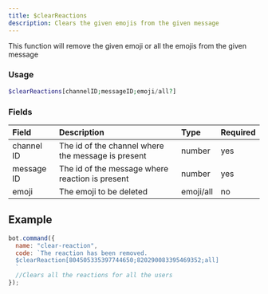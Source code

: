 ```yaml
---
title: $clearReactions
description: Clears the given emojis from the given message
---
```


This function will remove the given emoji or all the emojis from the given message

### Usage 
```php
$clearReactions[channelID;messageID;emoji/all?]
```

### Fields

| Field | Description | Type | Required |
| :--- | :--- | :--- | :--- |
| channel ID | The id of the channel where the message is present | number | yes |
| message ID | The id of the message where reaction is present |number|yes|
|emoji|The emoji to be deleted|emoji/all|no|

## Example

```javascript
bot.command({
  name: "clear-reaction",
  code: `The reaction has been removed.
  $clearReaction[804505335397744650;820290083395469352;all]
  `
  //Clears all the reactions for all the users
});
```





